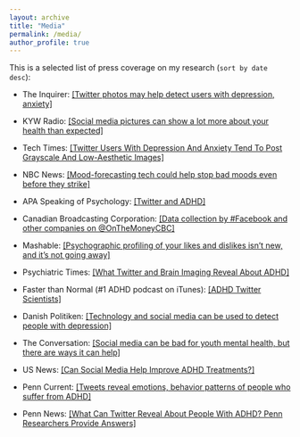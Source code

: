 ```yaml
---
layout: archive
title: "Media"
permalink: /media/
author_profile: true
---
```


This is a selected list of press coverage on my research (`sort by date desc`):

+ The Inquirer: [[Twitter photos may help detect users with depression, anxiety]](https://www.philly.com/health/depression-anxiety-social-media-mental-health-twitter-facebook-instagram-20190522.html)

+ KYW Radio: [[Social media pictures can show a lot more about your health than expected]](https://kywnewsradio.radio.com/articles/news/look-closely-social-media-pictures-they-can-show-lot-more-about-your-health-expected)

+ Tech Times: [[Twitter Users With Depression And Anxiety Tend To Post Grayscale And Low-Aesthetic Images]](https://www.techtimes.com/articles/243378/20190516/twitter-users-with-depression-and-anxiety.htm)

+ NBC News: [[Mood-forecasting tech could help stop bad moods even before they strike]](https://www.nbcnews.com/mach/science/mood-forecasting-tech-could-help-stop-bad-moods-even-they-ncna973241)

+ APA Speaking of Psychology: [[Twitter and ADHD]](http://www.apa.org/research/action/speaking-of-psychology/twitter-adhd.aspx)

+ Canadian Broadcasting Corporation: [[Data collection by #Facebook and other companies on @OnTheMoneyCBC]](https://twitter.com/OnTheMoneyCBC/status/982030121853894656)

+ Mashable: [[Psychographic profiling of your likes and dislikes isn’t new, and it’s not going away]](https://mashable.com/2018/03/27/science-behind--psychographics-cambridge-analytica-facebook/?utm_cid=hp-n-1#LYpUU6aANTqi
)

+ Psychiatric Times: [[What Twitter and Brain Imaging Reveal About ADHD]](http://www.psychiatrictimes.com/adhd/what-twitter-and-brain-imaging-reveal-about-adhd)

+ Faster than Normal (#1 ADHD podcast on iTunes): [[ADHD Twitter Scientists]](https://www.fasterthannormal.com/adhd-twitter-scientists/)

+ Danish Politiken: [[Technology and social media can be used to detect people with depression]](https://politiken.dk/viden/Tech/art6247436/Teknologi-og-sociale-medier-kan-bruges-til-at-opdage-folk-med-depression)

+ The Conversation: [[Social media can be bad for youth mental health, but there are ways it can help]](https://theconversation.com/social-media-can-be-bad-for-youth-mental-health-but-there-are-ways-it-can-help-87613)

+ US News: [[Can Social Media Help Improve ADHD Treatments?]](https://health.usnews.com/health-care/patient-advice/articles/2017-12-06/can-social-media-help-improve-adhd-treatments)

+ Penn Current: [[Tweets reveal emotions, behavior patterns of people who suffer from ADHD]](https://penncurrent.upenn.edu/news/tweets-reveal-emotions-behavior-patterns-of-people-who-suffer-from-adhd)

+ Penn News: [[What Can Twitter Reveal About People With ADHD? Penn Researchers Provide Answers]](https://news.upenn.edu/news/what-can-twitter-reveal-about-people-adhd-penn-researchers-provide-answers)

